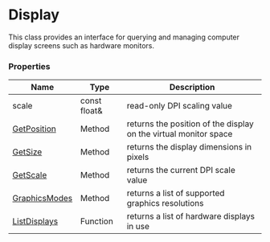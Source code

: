 # Display #
This class provides an interface for querying and managing computer display screens such as hardware monitors.

### Properties ###
| Name | Type | Description |
| --- | --- | --- |
| scale | const float& | read-only DPI scaling value |
| [GetPosition](CPP_Display_GetPosition.md) | Method | returns the position of the display on the virtual monitor space |
| [GetSize](CPP_Display_GetSize.md) | Method | returns the display dimensions in pixels |
| [GetScale](CPP_Display_GetScale.md) | Method | returns the current DPI scale value |
| [GraphicsModes](CPP_Display_GraphicsModes.md) | Method | returns a list of supported graphics resolutions |
| [ListDisplays](CPP_ListDisplays.md) | Function | returns a list of hardware displays in use |
